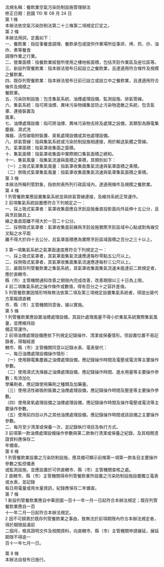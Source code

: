 法規名稱：餐飲業空氣污染防制設施管理辦法  
修正日期：民國 110 年 08 月 24 日  
第 1 條  
本辦法依空氣污染防制法第二十三條第二項規定訂定之。  
第 2 條  
本辦法用詞，定義如下：  
一、餐飲業：指從事餐食調理、餐飲承包或提供作業場所從事烘、烤、煎、炒、油炸、煮等餐食  
調理作業之行業。  
二、營業面積：指餐飲業經營所使用之樓地板面積，包括烹飪作業區及座位區等。  
三、新設列管餐飲業：指本辦法發布日起設立之餐飲業，且達適用符合條件及規模之餐飲業。  
四、既存列管餐飲業：指本辦法發布日前已設立或設立中之餐飲業，且達適用符合條件及規模之  
餐飲業。  
五、污染防制設施：包含集氣系統、油煙處理設備、監測設施、排氣管線。  
六、集氣系統：指可將油煙、異味污染物捕集並防止污染物逸散之系統，包含氣罩、連接裝置及  
風車。  
七、油煙處理設備：指可將油煙、異味污染物去除及處理之設備，其類型為靜電集塵器、濕式洗  
滌器、活性碳吸附裝置、臭氧處理設備或其他處理設備。  
八、排氣管線：指與集氣系統或污染防制設施相連接，用於輸送氣體之管線。  
九、氣罩面積：指氣罩收集面之面積。  
十、集氣面積：指氣罩收集面中實際開口集氣面積之總和。  
十一、集氣風量：指集氣流速與面積之乘積，其類別如下：  
（一）上吸式氣罩集氣風量：指氣罩收集面集氣流速與氣罩面積之乘積。  
（二）側吸式氣罩集氣風量：指氣罩收集面集氣流速與氣罩集氣面積之乘積。  
第 3 條  
本辦法所稱列管對象，指依附表所列行政區域內，達適用條件及規模之餐飲業。  
第 4 條  
1 列管餐飲業應設置集氣系統並與排氣管線連接，及維持系統正常運作。  
2 前項集氣系統設置應符合下列規定之一：  
一、採上吸式氣罩者：氣罩收集面應自烹飪設施垂直投影面向外延伸十五公分，且與烹飪鍋具上  
緣之垂直距離不得大於一百二十公分。  
二、採側吸式氣罩者：氣罩收集面前緣與烹飪設施實際烹飪區域中心點或對角線交叉點之水平距  
離不得大於四十五公分，且氣罩面積應為實際烹飪區域面積之百分之三十以上。  


3 第一項集氣系統之氣罩面速度應符合下列規定之一：  
一、採上吸式氣罩者，其氣罩面集氣流速應達每秒零點五公尺以上。  
二、採側吸式氣罩者，其氣罩收集面集氣流速應達每秒三公尺以上。  
三、屬既存列管餐飲業之集氣系統，其氣罩收集面集氣流速未能達前二款規定者，應於直轄市、  
縣（市）主管機關通知改善之期限內完成改善，改善期限以三十日為上限。  
4 前二項集氣系統之操作條件或數值，得有百分之十之容許差值。  
5 列管餐飲業因情形特殊無法依第二項及第三項規定設置集氣系統者，得提出替代方案報請直轄  
市、縣（市）主管機關同意後，據以實施。  
第 5 條  
1 列管餐飲業應設置油煙處理設備，其設計處理風量不得小於集氣系統實際集氣風量，並應維持設  
備正常運作。  
2 前項油煙處理設備應依下列規定記錄操作、清潔或保養情形。但設置位置不易記錄者，得報經直  
轄市、縣（市）主管機關同意以記錄水表、電表替代：  
一、每日油煙處理設備操作情形：  
（一）使用靜電集塵器之油煙處理設備，應記錄操作時間及電壓或電流等主要操作參數。  
（二）使用濕式洗滌器之油煙處理設備，應記錄操作時間、進水用量等主要操作參數；有添加化  
學藥劑者，應記錄使用藥劑之種類及加藥量。  
（三）使用活性碳吸附裝置之油煙處理設備，應記錄操作時間及壓差等主要操作參數。  
（四）使用臭氧處理設備之油煙處理設備，應記錄操作時間及操作電壓或電流等主要操作參數。  
（五）使用前四目以外之其他油煙處理設備，應記錄操作時間或該設備之主要操作參數。  
二、每月至少清潔或保養一次，並記錄執行項目及執行方式。  
3 前項第一款油煙處理設備操作參數與第二款執行清潔或保養之紀錄，及其相關憑證資料應保存二  
年備查。  
第 6 條  
1 列管餐飲業設置之污染防制設施，應具備可顯示前條第一項第一款各目主要操作參數之監控儀表  
或監測設施，並應設置於可供直轄市、縣（市）主管機關查核之處。  
2 直轄市、縣（市）主管機關得命列管餐飲業所設置之污染防制設施設置獨立電表或水表，並記錄  
每日用電量或用水量資訊，紀錄應保存二年備查。  
第 7 條  
1 新設列管餐飲業應自中華民國一百十一年一月一日起符合本辦法規定；既存列管餐飲業應自一百  
十一年二月一日起符合本辦法規定。  
2 因不可歸責於既存列管餐飲業之事由，致無法於前項期限內符合本辦法規定者，得於期限屆滿前  
二個月，檢具證明文件及相關資料，向直轄市、縣（市）主管機關申請展延，展延期限不得逾一  
百十一年七月一日。  


第 8 條  
本辦法自發布日施行。  


